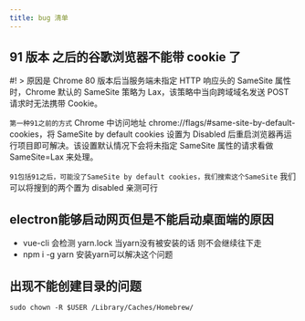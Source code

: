 ```yaml
---
title: bug 清单
---
```

## 91 版本 之后的谷歌浏览器不能带 cookie 了

#! > 原因是 Chrome 80 版本后当服务端未指定 HTTP 响应头的 SameSite 属性时，Chrome 默认的 SameSite 策略为 Lax，该策略中当向跨域域名发送 POST 请求时无法携带 Cookie。

`第一种91之前的方式`
Chrome 中访问地址 chrome://flags/#same-site-by-default-cookies，将 SameSite by default cookies 设置为 Disabled 后重启浏览器再运行项目即可解决。该设置默认情况下会将未指定 SameSite 属性的请求看做 SameSite=Lax 来处理。

`91包括91之后，可能没了SameSite by default cookies，我们搜索这个SameSite`
我们可以将搜到的两个置为 disabled 亲测可行

## electron能够启动网页但是不能启动桌面端的原因

- vue-cli 会检测 yarn.lock 当yarn没有被安装的话 则不会继续往下走
- npm i -g yarn  安装yarn可以解决这个问题

## 出现不能创建目录的问题

```
sudo chown -R $USER /Library/Caches/Homebrew/
```